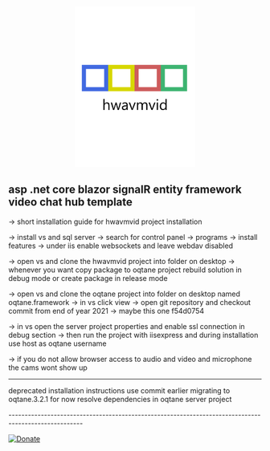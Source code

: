 ﻿<div align="center">
	<img src="https://github.com/boredgirl/hwavmvidtechnologies/blob/main/Server/wwwroot/Modules/Oqtane.ChatHubs/wasmchatlogo.png?raw=true" class="img-fluid" width="240" title="wasmchat">
</div>

## asp .net core blazor signalR entity framework video chat hub template

-> short installation guide for hwavmvid project installation

-> install vs and sql server
-> search for control panel -> programs -> install features -> under iis enable websockets and leave webdav disabled

-> open vs and clone the hwavmvid project into folder on desktop
-> whenever you want copy package to oqtane project rebuild solution in debug mode or create package in release mode

-> open vs and clone the oqtane project into folder on desktop named oqtane.framework
-> in vs click view -> open git repository and checkout commit from end of year 2021 -> maybe this one f54d0754

-> in vs open the server project properties and enable ssl connection in debug section
-> then run the project with iisexpress and during installation use host as oqtane username

-> if you do not allow browser access to audio and video and microphone the cams wont show up


-----------------------------------------------------------------------------------------------------
deprecated installation instructions use commit earlier
migrating to oqtane.3.2.1
for now resolve dependencies in oqtane server project

<PackageReference Include="Microsoft.AspNetCore.Mvc.NewtonsoftJson" Version="6.0.3" />
<PackageReference Include="Microsoft.AspNetCore.SignalR.Client" Version="6.0.3" />
<PackageReference Include="Microsoft.AspNetCore.SignalR.Protocols.NewtonsoftJson" Version="6.0.3" />
<PackageReference Include="Microsoft.Composition" Version="1.0.31" />
-----------------------------------------------------------------------------------------------------

[![Donate](https://img.shields.io/badge/Donate-PayPal-green.svg)](https://www.paypal.com/donate/?hosted_button_id=SMWJYALAKFEWC)
